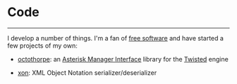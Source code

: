 # Code

----

I develop a number of things.  I'm a fan of [free software][1] and have
started a few projects of my own:

* [octothorpe][2]: an [Asterisk Manager Interface][3] library for the
  [Twisted][4] engine

* [xon][5]: XML Object Notation serializer/deserializer

[1]: https://www.gnu.org/philosophy/free-sw.html
[2]: /code/octothorpe/
[3]: https://wiki.asterisk.org/wiki/pages/viewpage.action?pageId=4817239
[4]: https://twistedmatrix.com/
[5]: /code/xon/

